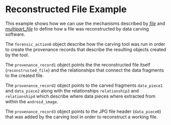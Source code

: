 # Reconstructed File Example

This example shows how we can use the mechanisms described by [*file*](../file/) and
[*multipart_file*](../multipart_file/) to define how a file was reconstructed by
data carving software.

The `forensic_action0` object describe how the carving tool was run in order to create
the provenance records that describe the resulting objects created by the tool.

The `provenance_record1` object points the the reconstructed file itself (`reconstructed_file`)
and the relationships that connect the data fragments to the created file.

The `provenance_record2` object points to the carved fragments `data_piece1` and `data_piece2`
along with the relationships `relationship3` and `relationship4` which describe where 
data pieces where extracted from within the `android_image`. 

The `provenance_record3` object points to the JPG file header (`data_piece0`) that was added
by the carving tool in order to reconstruct a working file.
